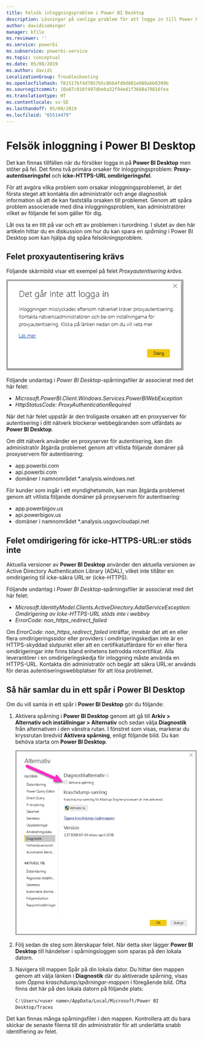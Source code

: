 ```yaml
---
title: Felsök inloggningsproblem i Power BI Desktop
description: Lösningar på vanliga problem för att logga in till Power BI Desktop
author: davidiseminger
manager: kfile
ms.reviewer: ''
ms.service: powerbi
ms.subservice: powerbi-service
ms.topic: conceptual
ms.date: 05/08/2019
ms.author: davidi
LocalizationGroup: Troubleshooting
ms.openlocfilehash: f81517bf4d7857b5c86b4fd8d801e989abb0399b
ms.sourcegitcommit: 10a87c016f497dbeba32f94ed1f3688a70816fea
ms.translationtype: HT
ms.contentlocale: sv-SE
ms.lasthandoff: 05/09/2019
ms.locfileid: "65514479"
---
```

# <a name="troubleshooting-sign-in-for-power-bi-desktop"></a>Felsök inloggning i Power BI Desktop
Det kan finnas tillfällen när du försöker logga in på **Power BI Desktop** men stöter på fel. Det finns två primära orsaker för inloggningsproblem: **Proxy-autentiseringsfel** och **icke-HTTPS-URL omdirigeringsfel**. 

För att avgöra vilka problem som orsakar inloggningsproblemet, är det första steget att kontakta din administratör och ange diagnostisk information så att de kan fastställa orsaken till problemet. Genom att spåra problem associerade med dina inloggningsproblem, kan administratörer vilket av följande fel som gäller för dig. 

Låt oss ta en titt på var och ett av problemen i turordning. I slutet av den här artikeln hittar du en diskussion om hur du kan spara en *spårning* i Power BI Desktop som kan hjälpa dig spåra felsökningsproblem.


## <a name="proxy-authentication-required-error"></a>Felet proxyautentisering krävs

Följande skärmbild visar ett exempel på felet *Proxyautentisering krävs*.

![Inloggningsfel för proxyautentiseringsfel](media/desktop-troubleshooting-sign-in/desktop-tshoot-sign-in_01.png)

Följande undantag i *Power BI Desktop*-spårningsfiler är associerat med det här felet:

* *Microsoft.PowerBI.Client.Windows.Services.PowerBIWebException*
* *HttpStatusCode: ProxyAuthenticationRequired*

När det här felet uppstår är den troligaste orsaken att en proxyserver för autentisering i ditt nätverk blockerar webbegäranden som utfärdats av **Power BI Desktop**. 

Om ditt nätverk använder en proxyserver för autentisering, kan din administratör åtgärda problemet genom att vitlista följande domäner på proxyservern för autentisering:

* app.powerbi.com
* api.powerbi.com
* domäner i namnområdet *.analysis.windows.net

För kunder som ingår i ett myndighetsmoln, kan man åtgärda problemet genom att vitlista följande domäner på proxyservern för autentisering:

* app.powerbigov.us
* api.powerbigov.us
* domäner i namnområdet *.analysis.usgovcloudapi.net

## <a name="non-https-url-redirect-not-supported-error"></a>Felet omdirigering för icke-HTTPS-URL:er stöds inte

Aktuella versioner av **Power BI Desktop** använder den aktuella versionen av Active Directory Authentication Library (ADAL), vilket inte tillåter en omdirigering till icke-säkra URL:er (icke-HTTPS). 

Följande undantag i *Power BI Desktop*-spårningsfiler är associerat med det här felet:

* *Microsoft.IdentityModel.Clients.ActiveDirectory.AdalServiceException: Omdirigering av Icke-HTTPS-URL stöds inte i webbvy*
* *ErrorCode: non_https_redirect_failed*

Om *ErrorCode: non_https_redirect_failed* inträffar, innebär det att en eller flera omdirigeringssidor eller providers i omdirigeringskedjan inte är en HTTPS-skyddad slutpunkt eller att en certifikatutfärdare för en eller flera omdirigeringar inte finns bland enhetens betrodda rotcertifikat. Alla leverantörer i en omdirigeringskedja för inloggning måste använda en HTTPS-URL. Kontakta din administratör och begär att säkra URL:er används för deras autentiseringswebbplatser för att lösa problemet. 

## <a name="how-to-collect-a-trace-in-power-bi-desktop"></a>Så här samlar du in ett spår i Power BI Desktop

Om du vill samla in ett spår i **Power BI Desktop** gör du följande:

1. Aktivera spårning i **Power BI Desktop** genom att gå till **Arkiv > Alternativ och inställningar > Alternativ** och sedan välja **Diagnostik** från alternativen i den vänstra rutan. I fönstret som visas, markerar du kryssrutan bredvid **Aktivera spårning**, enligt följande bild. Du kan behöva starta om **Power BI Desktop**.
   
   ![Aktivera spårning i Power BI Desktop](media/desktop-troubleshooting-sign-in/desktop-tshoot-sign-in_02.png)

2. Följ sedan de steg som återskapar felet. När detta sker lägger **Power BI Desktop** till händelser i spårningsloggen som sparas på den lokala datorn.

3. Navigera till mappen Spår på din lokala dator. Du hittar den mappen genom att välja länken i **Diagnostik** där du aktiverade spårning, visas som *Öppna kraschdump/spårningar-mappen* i föregående bild. Ofta finns det här på den lokala datorn på följande plats:

    `C:\Users/<user name>/AppData/Local/Microsoft/Power BI Desktop/Traces`

Det kan finnas många spårningsfiler i den mappen. Kontrollera att du bara skickar de senaste filerna till din administratör för att underlätta snabb identifiering av felet. 

